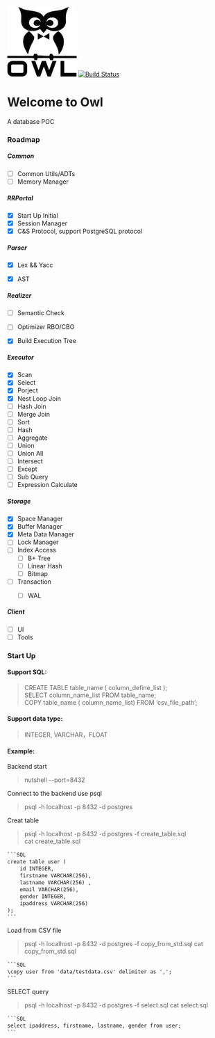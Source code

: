 <img src="doc/owl.jpg" height=160></img>
[![Build Status](https://travis-ci.org/rinfo16/owl.svg?branch=master)](https://travis-ci.org/rinfo16/owl)

# Welcome to Owl

A database POC
 
### __Roadmap__
##### __Common__  
- [ ] Common Utils/ADTs
- [ ] Memory Manager

##### __RRPortal__  
- [x] Start Up Initial
- [x] Session Manager
- [x] C&S Protocol, support PostgreSQL protocol

##### __Parser__  
- [x] Lex && Yacc
- [x] AST


##### __Realizer__  
- [ ] Semantic Check
- [ ] Optimizer RBO/CBO
- [x] Build Execution Tree


##### __Executor__  
- [x] Scan
- [x] Select
- [x] Porject
- [x] Nest Loop Join
- [ ] Hash Join
- [ ] Merge Join
- [ ] Sort
- [ ] Hash
- [ ] Aggregate
- [ ] Union
- [ ] Union All
- [ ] Intersect
- [ ] Except
- [ ] Sub Query 
- [ ] Expression Calculate

##### __Storage__  
- [x] Space Manager
- [x] Buffer Manager
- [x] Meta Data Manager
- [ ] Lock Manager
- [ ] Index Access
    - [ ] B+ Tree
    - [ ] Linear Hash
    - [ ] Bitmap
- [ ] Transaction
	- [ ] WAL


##### __Client__  
- [ ] UI
- [ ] Tools

### Start Up  
#### Support SQL: 
> CREATE TABLE table_name ( column_define_list );  
> SELECT column_name_list FROM table_name;  
> COPY table_name ( column_name_list) FROM ‘csv_file_path’;  

#### Support data type: 
> INTEGER, VARCHAR，FLOAT

#### Example:
Backend start 
> nutshell --port=8432

Connect to the backend use psql 
> psql -h localhost -p 8432 -d postgres

Creat table 
> psql -h localhost -p 8432 -d postgres -f create_table.sql  
> cat create_table.sql 

	```SQL
	create table user ( 
		id INTEGER,  
		firstname VARCHAR(256),  
		lastname VARCHAR(256) ,  
		email VARCHAR(256),  
		gender INTEGER,  
		ipaddress VARCHAR(256) 
	); 
	```
	
Load from CSV file  
> psql -h localhost -p 8432 -d postgres -f copy_from_std.sql 
> cat copy_from_std.sql 

	```SQL
	\copy user from 'data/testdata.csv' delimiter as ',';  
	```
	
SELECT query 
> psql -h localhost -p 8432 -d postgres -f select.sql 
> cat select.sql  

	```SQL
	select ipaddress, firstname, lastname, gender from user;  
	```
